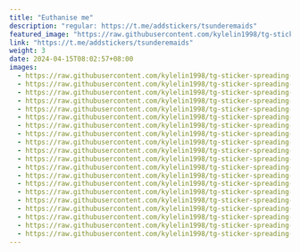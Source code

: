 ```yaml
---
title: "Euthanise me"
description: "regular: https://t.me/addstickers/tsunderemaids"
featured_image: "https://raw.githubusercontent.com/kylelin1998/tg-sticker-spreading-worldwide-images/main/img/78925d1a-1076-431e-af02-1c3a6d3b1622.jpg"
link: "https://t.me/addstickers/tsunderemaids"
weight: 3
date: 2024-04-15T08:02:57+08:00
images:
  - https://raw.githubusercontent.com/kylelin1998/tg-sticker-spreading-worldwide-images/main/img/78925d1a-1076-431e-af02-1c3a6d3b1622.jpg
  - https://raw.githubusercontent.com/kylelin1998/tg-sticker-spreading-worldwide-images/main/img/6e771c92-2df7-467d-9b3b-2d048e9abd75.jpg
  - https://raw.githubusercontent.com/kylelin1998/tg-sticker-spreading-worldwide-images/main/img/6fe4e02f-dbb5-47cd-a100-bb136105f549.jpg
  - https://raw.githubusercontent.com/kylelin1998/tg-sticker-spreading-worldwide-images/main/img/5539a474-c6d8-49b5-a419-5c4f9c6e3604.jpg
  - https://raw.githubusercontent.com/kylelin1998/tg-sticker-spreading-worldwide-images/main/img/c6bc6086-a4e5-4711-8cc2-a1371e4157bf.jpg
  - https://raw.githubusercontent.com/kylelin1998/tg-sticker-spreading-worldwide-images/main/img/2a542896-7da8-4b74-ad78-0481fa11dac6.jpg
  - https://raw.githubusercontent.com/kylelin1998/tg-sticker-spreading-worldwide-images/main/img/5ec814a3-ee06-41dd-bab8-e5ea0ee70215.jpg
  - https://raw.githubusercontent.com/kylelin1998/tg-sticker-spreading-worldwide-images/main/img/16e8fec2-f46d-4c8f-aec5-e1d67686cb3a.jpg
  - https://raw.githubusercontent.com/kylelin1998/tg-sticker-spreading-worldwide-images/main/img/a711beaf-649a-4935-9e83-f02edaf3b7be.jpg
  - https://raw.githubusercontent.com/kylelin1998/tg-sticker-spreading-worldwide-images/main/img/bc7eeafd-cffc-4fb1-839e-6cff4443bd21.jpg
  - https://raw.githubusercontent.com/kylelin1998/tg-sticker-spreading-worldwide-images/main/img/c36843ea-e7a6-4c46-9ac3-d6a09f9d82d1.jpg
  - https://raw.githubusercontent.com/kylelin1998/tg-sticker-spreading-worldwide-images/main/img/587f230e-55ab-48a0-9854-7fdbdf7e9f53.jpg
  - https://raw.githubusercontent.com/kylelin1998/tg-sticker-spreading-worldwide-images/main/img/c7247da3-859c-4b8a-8fe3-40534080a804.jpg
  - https://raw.githubusercontent.com/kylelin1998/tg-sticker-spreading-worldwide-images/main/img/98719475-f02d-485f-9390-ecb510f5e7e9.jpg
  - https://raw.githubusercontent.com/kylelin1998/tg-sticker-spreading-worldwide-images/main/img/299e2efc-5daa-41e8-80f5-60d8d5ce6db8.jpg
  - https://raw.githubusercontent.com/kylelin1998/tg-sticker-spreading-worldwide-images/main/img/190ee77b-00f4-445c-9e73-741456a1b98a.jpg
  - https://raw.githubusercontent.com/kylelin1998/tg-sticker-spreading-worldwide-images/main/img/78a7700b-aeae-4171-a818-0fd67ad653e3.jpg
  - https://raw.githubusercontent.com/kylelin1998/tg-sticker-spreading-worldwide-images/main/img/b2224637-a436-42a8-a716-b4b53a1fd771.jpg
  - https://raw.githubusercontent.com/kylelin1998/tg-sticker-spreading-worldwide-images/main/img/50f49373-9c33-4491-95bb-a0064623d0e0.jpg
  - https://raw.githubusercontent.com/kylelin1998/tg-sticker-spreading-worldwide-images/main/img/7ae43f62-1e93-486a-873b-9a7b62ca62ac.jpg
---
```

